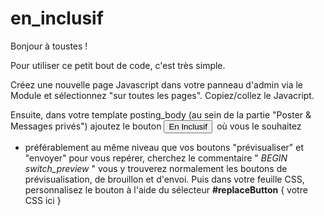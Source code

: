 # en_inclusif

Bonjour à toustes !

Pour utiliser ce petit bout de code, c'est très simple.

Créez une nouvelle page Javascript dans votre panneau d'admin via le Module et sélectionnez "sur toutes les pages". Copiez/collez le Javacript.

Ensuite, dans votre template posting_body (au sein de la partie "Poster & Messages privés") ajoutez le bouton **<button id="replaceButton">En Inclusif</button>&nbsp;**  où vous le souhaitez 
- préférablement au même niveau que vos boutons "prévisualiser" et "envoyer" 
    pour vous repérer, cherchez le commentaire "  _BEGIN switch_preview_ " vous y trouverez normalement les boutons de prévisualisation, de brouillon et d'envoi.
  Puis dans votre feuille CSS, personnalisez le bouton à l'aide du sélecteur **#replaceButton** { votre CSS ici }
